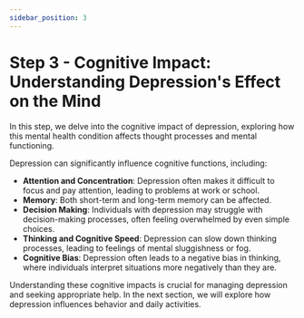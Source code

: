 ```yaml
---
sidebar_position: 3
---
```


# Step 3 - Cognitive Impact: Understanding Depression's Effect on the Mind

In this step, we delve into the cognitive impact of depression, exploring how this mental health condition affects thought processes and mental functioning.

Depression can significantly influence cognitive functions, including:

- **Attention and Concentration**: Depression often makes it difficult to focus and pay attention, leading to problems at work or school.
- **Memory**: Both short-term and long-term memory can be affected.
- **Decision Making**: Individuals with depression may struggle with decision-making processes, often feeling overwhelmed by even simple choices.
- **Thinking and Cognitive Speed**: Depression can slow down thinking processes, leading to feelings of mental sluggishness or fog.
- **Cognitive Bias**: Depression often leads to a negative bias in thinking, where individuals interpret situations more negatively than they are.

Understanding these cognitive impacts is crucial for managing depression and seeking appropriate help. In the next section, we will explore how depression influences behavior and daily activities.
